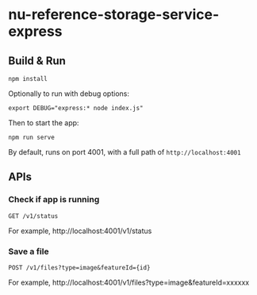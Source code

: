 # nu-reference-storage-service-express

## Build & Run

`npm install`

Optionally to run with debug options:

`export DEBUG="express:* node index.js"`

Then to start the app:

`npm run serve`

By default, runs on port 4001, with a full path of `http://localhost:4001`

## APIs

### Check if app is running

`GET /v1/status`

For example, http://localhost:4001/v1/status

### Save a file

`POST /v1/files?type=image&featureId={id}`

For example, http://localhost:4001/v1/files?type=image&featureId=xxxxxx
